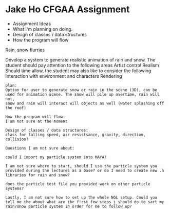 # Jake Ho CFGAA Assignment

- Assignment Ideas
- What I'm planning on doing.
- Design of classes / data structures
- How the program will flow


Rain, snow flurries

Develop a system to generate realistic animation of rain and snow. The student should pay attention to the following areas
  Artist control
  Realism Should time allow, the student may also like to consider the following
  Interaction with environment and characters
  Rendering

    plan:
    Option for user to generate snow or rain in the scene (3D), can be used for animation scene. The snow will pile up overtime, rain will not,
    snow and rain will interact will objects as well (water splashing off the roof)

    How the program will flow:
    I am not sure at the moment

    Design of classes / data structures:
    class for falling speed, air resistsance, gravity, direction, collision? 

    Questions I am not sure about:

    could I import my particle system into MAYA?
    
    I am not sure where to start, should I use the particle system you provided during the lectures as a base? or do I need to create new .h libraries for rain and snow?

    does the particle test file you provided work on other particle systems?

    Lastly, I am not sure how to set up the whole NGL setup. Could you tell me the about what are the first few steps i should do to sart my rain/snow particle system in order for me to follow up?
    

